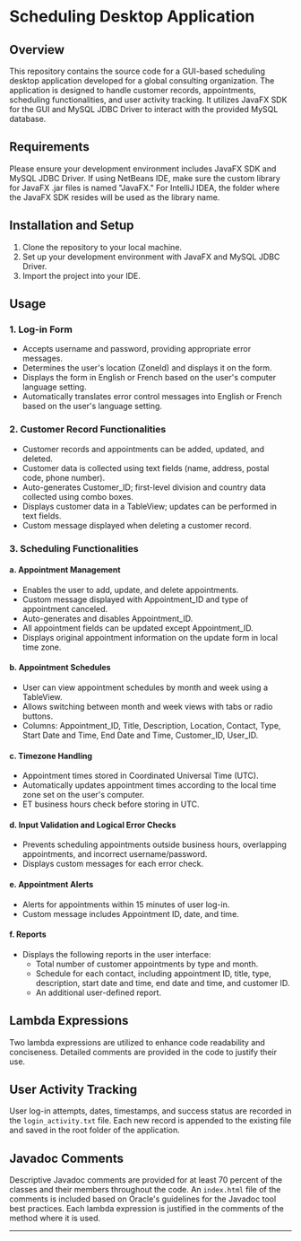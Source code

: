 # Scheduling Desktop Application

## Overview

This repository contains the source code for a GUI-based scheduling desktop application developed for a global consulting organization. The application is designed to handle customer records, appointments, scheduling functionalities, and user activity tracking. It utilizes JavaFX SDK for the GUI and MySQL JDBC Driver to interact with the provided MySQL database.

## Requirements

Please ensure your development environment includes JavaFX SDK and MySQL JDBC Driver. If using NetBeans IDE, make sure the custom library for JavaFX .jar files is named "JavaFX." For IntelliJ IDEA, the folder where the JavaFX SDK resides will be used as the library name.

## Installation and Setup

1. Clone the repository to your local machine.
2. Set up your development environment with JavaFX and MySQL JDBC Driver.
3. Import the project into your IDE.

## Usage

### 1. Log-in Form

- Accepts username and password, providing appropriate error messages.
- Determines the user's location (ZoneId) and displays it on the form.
- Displays the form in English or French based on the user's computer language setting.
- Automatically translates error control messages into English or French based on the user's language setting.

### 2. Customer Record Functionalities

- Customer records and appointments can be added, updated, and deleted.
- Customer data is collected using text fields (name, address, postal code, phone number).
- Auto-generates Customer_ID; first-level division and country data collected using combo boxes.
- Displays customer data in a TableView; updates can be performed in text fields.
- Custom message displayed when deleting a customer record.

### 3. Scheduling Functionalities

#### a. Appointment Management

- Enables the user to add, update, and delete appointments.
- Custom message displayed with Appointment_ID and type of appointment canceled.
- Auto-generates and disables Appointment_ID.
- All appointment fields can be updated except Appointment_ID.
- Displays original appointment information on the update form in local time zone.

#### b. Appointment Schedules

- User can view appointment schedules by month and week using a TableView.
- Allows switching between month and week views with tabs or radio buttons.
- Columns: Appointment_ID, Title, Description, Location, Contact, Type, Start Date and Time, End Date and Time, Customer_ID, User_ID.

#### c. Timezone Handling

- Appointment times stored in Coordinated Universal Time (UTC).
- Automatically updates appointment times according to the local time zone set on the user's computer.
- ET business hours check before storing in UTC.

#### d. Input Validation and Logical Error Checks

- Prevents scheduling appointments outside business hours, overlapping appointments, and incorrect username/password.
- Displays custom messages for each error check.

#### e. Appointment Alerts

- Alerts for appointments within 15 minutes of user log-in.
- Custom message includes Appointment ID, date, and time.

#### f. Reports

- Displays the following reports in the user interface:
  - Total number of customer appointments by type and month.
  - Schedule for each contact, including appointment ID, title, type, description, start date and time, end date and time, and customer ID.
  - An additional user-defined report.

## Lambda Expressions

Two lambda expressions are utilized to enhance code readability and conciseness. Detailed comments are provided in the code to justify their use.

## User Activity Tracking

User log-in attempts, dates, timestamps, and success status are recorded in the `login_activity.txt` file. Each new record is appended to the existing file and saved in the root folder of the application.

## Javadoc Comments

Descriptive Javadoc comments are provided for at least 70 percent of the classes and their members throughout the code. An `index.html` file of the comments is included based on Oracle's guidelines for the Javadoc tool best practices. Each lambda expression is justified in the comments of the method where it is used.

---
